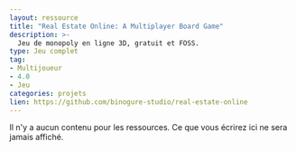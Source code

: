 ```yaml
---
layout: ressource
title: "Real Estate Online: A Multiplayer Board Game"
description: >-
  Jeu de monopoly en ligne 3D, gratuit et FOSS.
type: Jeu complet
tag:
- Multijoueur
- 4.0
- Jeu
categories: projets
lien: https://github.com/binogure-studio/real-estate-online
---
```


Il n'y a aucun contenu pour les ressources.
Ce que vous écrirez ici ne sera jamais affiché.
